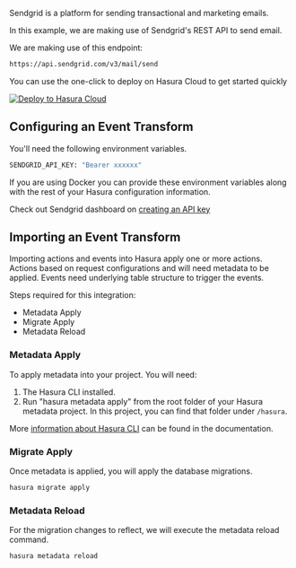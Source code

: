 Sendgrid is a platform for sending transactional and marketing emails.

In this example, we are making use of Sendgrid's REST API to send email.

We are making use of this endpoint:

```bash
https://api.sendgrid.com/v3/mail/send
```

You can use the one-click to deploy on Hasura Cloud to get started quickly

[![Deploy to Hasura Cloud](https://hasura.io/deploy-button.svg)](https://cloud.hasura.io/deploy?github_repo=https://github.com/hasura/data-hub&hasura_dir=event-transforms/sendgrid/hasura)

## Configuring an Event Transform

You'll need the following environment variables.

```bash
SENDGRID_API_KEY: "Bearer xxxxxx"
```

If you are using Docker you can provide these environment variables along with the rest of your Hasura configuration information.

Check out Sendgrid dashboard on [creating an API key](https://app.sendgrid.com/settings/api_keys)

## Importing an Event Transform

Importing actions and events into Hasura apply one or more actions. Actions based on request configurations and will need metadata to be applied. Events need underlying table structure to trigger the events.

Steps required for this integration:

- Metadata Apply
- Migrate Apply
- Metadata Reload

### Metadata Apply

To apply metadata into your project. You will need:

1. The Hasura CLI installed.
2. Run "hasura metadata apply" from the root folder of your Hasura metadata project. In this project, you can find that folder under `/hasura`.

More [information about Hasura CLI](https://hasura.io/docs/latest/graphql/core/hasura-cli/index.html) can be found in the documentation.

### Migrate Apply

Once metadata is applied, you will apply the database migrations.

```bash
hasura migrate apply
```

### Metadata Reload

For the migration changes to reflect, we will execute the metadata reload command.

```bash
hasura metadata reload
```
